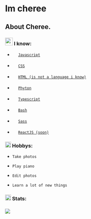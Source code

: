 

# Im cheree

## About Cheree.

### <img src= "https://emojipedia-us.s3.dualstack.us-west-1.amazonaws.com/thumbs/120/apple/271/open-book_1f4d6.png" height= "25"> I know:
- <img src= "https://cdn.worldvectorlogo.com/logos/logo-javascript.svg" height= "15" width= "15"> <a href= "https://es.wikipedia.org/wiki/JavaScript">`Javascript` </a> 

- <img src= "https://upload.wikimedia.org/wikipedia/commons/thumb/d/d5/CSS3_logo_and_wordmark.svg/363px-CSS3_logo_and_wordmark.svg.png" height= "19" width= "15"> <a href= "https://es.wikipedia.org/wiki/CSS">`CSS` </a> 
 
- <img src= "https://cdn.worldvectorlogo.com/logos/html5.svg" height= "19" width= "15"> <a href= "https://es.wikipedia.org/wiki/HTML">`HTML (is not a language i know)` </a> 

- <img src= "https://cdn.worldvectorlogo.com/logos/python-5.svg" height= "19" width= "15"> <a href= "https://es.wikipedia.org/wiki/Python">`Phyton` </a>

- <img src= "https://iconape.com/wp-content/png_logo_vector/typescript.png" height= "19" width= "15"> <a href= "https://es.wikipedia.org/wiki/TypeScript">`Typescript` </a>

- <img src= "https://upload.wikimedia.org/wikipedia/commons/thumb/4/4b/Bash_Logo_Colored.svg/1200px-Bash_Logo_Colored.svg.png" height= "19" width= "15"> <a href= "https://es.wikipedia.org/wiki/Bash">`Bash` </a>

- <img src= "https://upload.wikimedia.org/wikipedia/commons/thumb/9/96/Sass_Logo_Color.svg/2560px-Sass_Logo_Color.svg.png" height= "19" width= "15"> <a href= "https://es.wikipedia.org/wiki/Sass"> `Sass` </a>

- <img src= "https://upload.wikimedia.org/wikipedia/commons/thumb/4/47/React.svg/1150px-React.svg.png" height= "19" width= "15"> <a href= "https://es.wikipedia.org/wiki/React"> `ReactJS (soon)` </a>

### <img src= "https://emojipedia-us.s3.dualstack.us-west-1.amazonaws.com/thumbs/160/apple/118/brain_1f9e0.png" height= "19"> Hobbys:

- `Take photos`

- `Play piano`

- `Edit photos`

- `Learn a lot of new things`


### <img src= "https://emojipedia-us.s3.dualstack.us-west-1.amazonaws.com/thumbs/120/whatsapp/273/information_2139-fe0f.png" height= "19"> Stats:


### <a href="https://wakatime.com/@Diegxs"><img align="center" src="https://github-readme-stats.vercel.app/api/wakatime?username=Diegxs&layout=compact&text_color=FFFFFF&bg_color=121112&hide_progress=false"/></a>
